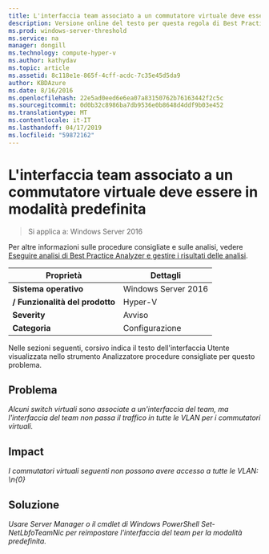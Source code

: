 ```yaml
---
title: L'interfaccia team associato a un commutatore virtuale deve essere in modalità predefinita
description: Versione online del testo per questa regola di Best Practices Analyzer.
ms.prod: windows-server-threshold
ms.service: na
manager: dongill
ms.technology: compute-hyper-v
ms.author: kathydav
ms.topic: article
ms.assetid: 8c118e1e-865f-4cff-acdc-7c35e45d5da9
author: KBDAzure
ms.date: 8/16/2016
ms.openlocfilehash: 22e5ad0eed6e6ea07a83150762b76163442f2c5c
ms.sourcegitcommit: 0d0b32c8986ba7db9536e0b8648d4ddf9b03e452
ms.translationtype: MT
ms.contentlocale: it-IT
ms.lasthandoff: 04/17/2019
ms.locfileid: "59872162"
---
```

# <a name="the-team-interface-bound-to-a-virtual-switch-should-be-in-default-mode"></a>L'interfaccia team associato a un commutatore virtuale deve essere in modalità predefinita

>Si applica a: Windows Server 2016

Per altre informazioni sulle procedure consigliate e sulle analisi, vedere [Eseguire analisi di Best Practice Analyzer e gestire i risultati delle analisi](https://go.microsoft.com/fwlink/p/?LinkID=223177).  
  
|Proprietà|Dettagli|  
|-|-|  
|**Sistema operativo**|Windows Server 2016|  
|**/ Funzionalità del prodotto**|Hyper-V|  
|**Severity**|Avviso|  
|**Categoria**|Configurazione|  
  
Nelle sezioni seguenti, corsivo indica il testo dell'interfaccia Utente visualizzata nello strumento Analizzatore procedure consigliate per questo problema.  
  
## <a name="issue"></a>**Problema**  
*Alcuni switch virtuali sono associate a un'interfaccia del team, ma l'interfaccia del team non passa il traffico in tutte le VLAN per i commutatori virtuali.*  
  
## <a name="impact"></a>**Impact**  
*I commutatori virtuali seguenti non possono avere accesso a tutte le VLAN: \n{0}*  
  
## <a name="resolution"></a>**Soluzione**  
*Usare Server Manager o il cmdlet di Windows PowerShell Set-NetLbfoTeamNic per reimpostare l'interfaccia del team per la modalità predefinita.*  
  


